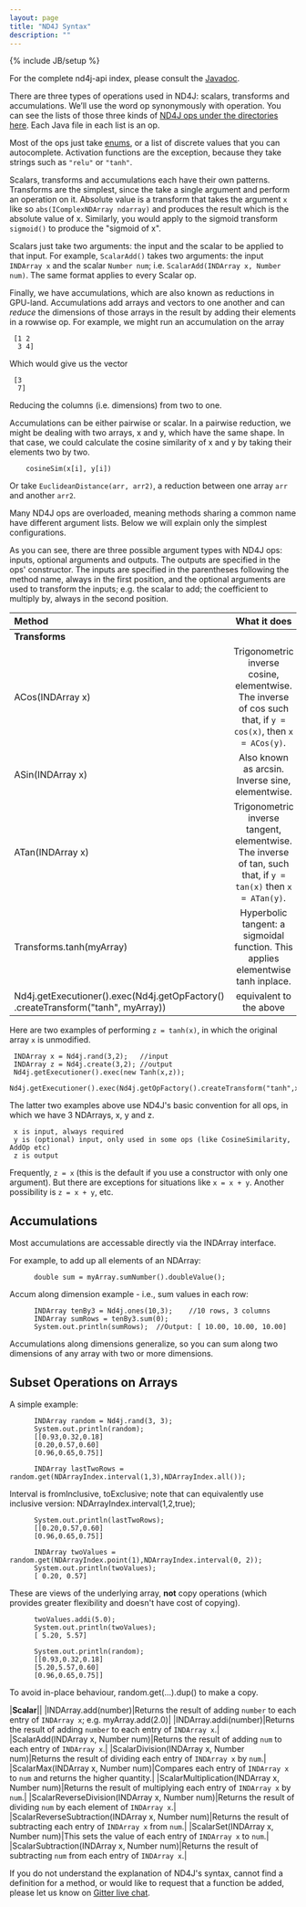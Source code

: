 ```yaml
---
layout: page
title: "ND4J Syntax"
description: ""
---
```

{% include JB/setup %}

For the complete nd4j-api index, please consult the [Javadoc](../doc).

There are three types of operations used in ND4J: scalars, transforms and accumulations. We’ll use the word op synonymously with operation. You can see the lists of those three kinds of [ND4J ops under the directories here]( https://github.com/deeplearning4j/nd4j/tree/master/nd4j-api/src/main/java/org/nd4j/linalg/api/ops/impl
). Each Java file in each list is an op. 

Most of the ops just take [enums](https://docs.oracle.com/javase/tutorial/java/javaOO/enum.html), or a list of discrete values that you can autocomplete. Activation functions are the exception, because they take strings such as `"relu"` or `"tanh"`. 

Scalars, transforms and accumulations each have their own patterns. Transforms are the simplest, since the take a single argument and perform an operation on it. Absolute value is a transform that takes the argument `x` like so `abs(IComplexNDArray ndarray)` and produces the result which is the absolute value of x. Similarly, you would apply to the sigmoid transform `sigmoid()` to produce the "sigmoid of x".

Scalars just take two arguments: the input and the scalar to be applied to that input. For example, `ScalarAdd()` takes two arguments: the input `INDArray x` and the scalar `Number num`; i.e. `ScalarAdd(INDArray x, Number num)`. The same format applies to every Scalar op. 

Finally, we have accumulations, which are also known as reductions in GPU-land. Accumulations add arrays and vectors to one another and can *reduce* the dimensions of those arrays in the result by adding their elements in a rowwise op. For example, we might run an accumulation on the array 

     [1 2
      3 4]

Which would give us the vector

     [3
      7]

Reducing the columns (i.e. dimensions) from two to one.

Accumulations can be either pairwise or scalar. In a pairwise reduction, we might be dealing with two arrays, x and y, which have the same shape. In that case, we could calculate the cosine similarity of x and y by taking their elements two by two. 

        cosineSim(x[i], y[i])

Or take `EuclideanDistance(arr, arr2)`, a reduction between one array `arr` and another `arr2`.

Many ND4J ops are overloaded, meaning methods sharing a common name have different argument lists. Below we will explain only the simplest configurations.

As you can see, there are three possible argument types with ND4J ops: inputs, optional arguments and outputs. The outputs are specified in the ops' constructor. The inputs are specified in the parentheses following the method name, always in the first position, and the optional arguments are used to transform the inputs; e.g. the scalar to add; the coefficient to multiply by, always in the second position. 

|Method| What it does |
|:----|:-------------:|
|**Transforms**||
|ACos(INDArray x)|Trigonometric inverse cosine, elementwise. The inverse of cos such that, if `y = cos(x)`, then `x = ACos(y)`.|
|ASin(INDArray x)|Also known as arcsin. Inverse sine, elementwise.|
|ATan(INDArray x)|Trigonometric inverse tangent, elementwise. The inverse of tan, such that, if `y = tan(x)` then `x = ATan(y)`.|
|Transforms.tanh(myArray)|Hyperbolic tangent: a sigmoidal function. This applies elementwise tanh inplace.|
|Nd4j.getExecutioner().exec(Nd4j.getOpFactory() .createTransform("tanh", myArray))|equivalent to the above|

Here are two examples of performing `z = tanh(x)`, in which the original array `x` is unmodified.

     INDArray x = Nd4j.rand(3,2);	//input
     INDArray z = Nd4j.create(3,2); //output
     Nd4j.getExecutioner().exec(new Tanh(x,z));
     Nd4j.getExecutioner().exec(Nd4j.getOpFactory().createTransform("tanh",x,z));
 
The latter two examples above use ND4J's basic convention for all ops, in which we have 3 NDArrays, x, y and z.

     x is input, always required
     y is (optional) input, only used in some ops (like CosineSimilarity, AddOp etc)
     z is output

Frequently, `z = x` (this is the default if you use a constructor with only one argument). But there are exceptions for situations like `x = x + y`. Another possibility is `z = x + y`, etc.

## Accumulations  

Most accumulations are accessable directly via the INDArray interface.

For example, to add up all elements of an NDArray: 

          double sum = myArray.sumNumber().doubleValue();

Accum along dimension example - i.e., sum values in each row:

          INDArray tenBy3 = Nd4j.ones(10,3);	//10 rows, 3 columns
          INDArray sumRows = tenBy3.sum(0);
          System.out.println(sumRows);	//Output: [ 10.00, 10.00, 10.00]

Accumulations along dimensions generalize, so you can sum along two dimensions of any array with two or more dimensions.
 
## Subset Operations on Arrays

A simple example:
 
          INDArray random = Nd4j.rand(3, 3);
          System.out.println(random);
          [[0.93,0.32,0.18]
          [0.20,0.57,0.60]
          [0.96,0.65,0.75]]
 
          INDArray lastTwoRows = random.get(NDArrayIndex.interval(1,3),NDArrayIndex.all());

Interval is fromInclusive, toExclusive; note that can equivalently use inclusive version: NDArrayIndex.interval(1,2,true);

          System.out.println(lastTwoRows);
          [[0.20,0.57,0.60]
          [0.96,0.65,0.75]]
 
          INDArray twoValues = random.get(NDArrayIndex.point(1),NDArrayIndex.interval(0, 2));
          System.out.println(twoValues);
          [ 0.20, 0.57]
 
These are views of the underlying array, **not** copy operations (which provides greater flexibility and doesn't have cost of copying).

          twoValues.addi(5.0);
          System.out.println(twoValues);
          [ 5.20, 5.57]
           
          System.out.println(random);
          [[0.93,0.32,0.18]
          [5.20,5.57,0.60]
          [0.96,0.65,0.75]]
 
To avoid in-place behaviour, random.get(...).dup() to make a copy.

|**Scalar**||
|INDArray.add(number)|Returns the result of adding `number` to each entry of `INDArray x`; e.g. myArray.add(2.0)|
|INDArray.addi(number)|Returns the result of adding `number` to each entry of `INDArray x`.|
|ScalarAdd(INDArray x, Number num)|Returns the result of adding `num` to each entry of `INDArray x`.|
|ScalarDivision(INDArray x, Number num)|Returns the result of dividing each entry of `INDArray x` by `num`.|
|ScalarMax(INDArray x, Number num)|Compares each entry of `INDArray x` to `num` and returns the higher quantity.|
|ScalarMultiplication(INDArray x, Number num)|Returns the result of multiplying each entry of `INDArray x` by `num`.|
|ScalarReverseDivision(INDArray x, Number num)|Returns the result of dividing `num` by each element of `INDArray x`.|
|ScalarReverseSubtraction(INDArray x, Number num)|Returns the result of subtracting each entry of `INDArray x` from `num`.|
|ScalarSet(INDArray x, Number num)|This sets the value of each entry of `INDArray x` to `num`.|
|ScalarSubtraction(INDArray x, Number num)|Returns the result of subtracting `num` from each entry of `INDArray x`.|


If you do not understand the explanation of ND4J's syntax, cannot find a definition for a method, or would like to request that a function be added, please let us know on [Gitter live chat](https://gitter.im/deeplearning4j/deeplearning4j).

